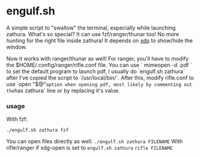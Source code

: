 # engulf.sh 

A simple script to "swallow" the terminal, especially while launching zathura. What's so special?
It can use fzf/ranger/thunar too! No more hunting for the right file inside zathura!
It depends on [xdo](https://github.com/baskerville/xdo) to show/hide the window.

Now it works with ranger/thunar as well!
For ranger, you'll have to modify the $HOME/.config/ranger/rifle.conf file.
You can use ` mimeopen -d .pdf ` to set the default program to launch pdf, I usually do `engulf.sh zathura` after I've copied the script to `/usr/local/bin/`.
After this, modify rifle.conf to use `open "$@"` option when opening pdf, most likely by commenting out the `has zathura` line or by replacing it's value.


### usage
With fzf:
```
./engulf.sh zathura fzf 
```

You can open files directly as well:
`
./engulf.sh zathura FILENAME
`
With rifle/ranger if xdg-open is set to `engulf.sh zathura`
`
rifle FILENAME
`
